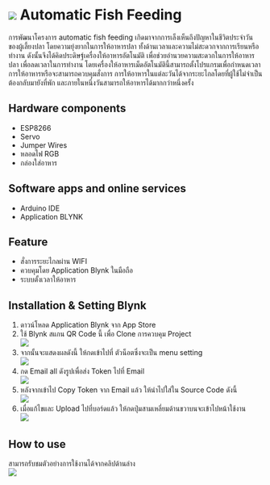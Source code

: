 # ![](IMG/Fish.png) Automatic Fish Feeding
การพัฒนาโครงการ automatic fish feeding เกิดมาจากการเล็งเห็นถึงปัญหาในชีวิตประจำวันของผู้เลี้ยงปลา โดยความยุ่งยากในการให้อาหารปลา ทั้งด้านเวลาและความไม่สะดวกจากการเรียนหรือทำงาน ดังนั้นจึงได้คิดประดิษฐ์เครื่องให้อาหารอัตโนมัติ เพื่อช่วยอำนวยความสะดวกในการให้อาหารปลา เพื่อลดเวลาในการทำงาน โดยเครื่องให้อาหารเม็ดอัตโนมัตินี้สามารถตั้งโปรแกรมเพื่อกำหนดเวลาการให้อาหารหรือจะสามารถควบคุมสั่งการ การให้อาหารในแต่ละวันได้จากระยะไกลโดยที่ผู้ใช้ไม่จำเป็นต้องกลับมายังที่พัก และภายในหนึ่งวันสามารถให้อาหารได้มากกว่าหนึ่งครั้ง
## Hardware components
* ESP8266
* Servo
* Jumper Wires 
* หลอดไฟ RGB
* กล่องใส่อาหาร
## Software apps and online services
* Arduino IDE
* Application BLYNK
## Feature
* สั่งการระยะไกลผ่าน WIFI
* ควบคุมโดย Application Blynk ในมือถือ
* ระบบตั้งเวลาให้อาหาร
## Installation & Setting Blynk
1. ดาวน์โหลด Application Blynk จาก App Store
2. ใช้ Blynk สแกน QR Code นี้ เพื่อ Clone การควบคุม Project<br>
![](IMG/QR-Blynk.png)
3. จากนั้นจะแสดงผลดังนี้ ให้กดเข้าไปที่ ตัวน็อตซึ่งจะเป็น menu setting<br>
![](IMG/IB1.jpg)
4. กด Email all ดังรูปเพื่อส่ง Token ไปที่ Email<br>
![](IMG/IB3.jpg)
5. หลังจากเข้าไป Copy Token จาก Email แล้ว ให้นำไปใส่ใน Source Code ดังนี้<br>
![](IMG/IB4.png)
6. เมื่อแก้ไขและ Upload ไปที่บอร์ดแล้ว ให้กดปุ่มสามเหลี่ยมด้านขวาบนจะเข้าไปหน้าใช้งาน<br>
![](IMG/IB2.jpg)
## How to use
สามารถรับชมตัวอย่างการใช้งานได้จากคลิปด้านล่าง <br>
[![](http://img.youtube.com/vi/Tpnlty0UGdk/0.jpg)](http://www.youtube.com/watch?v=Tpnlty0UGdk "")
